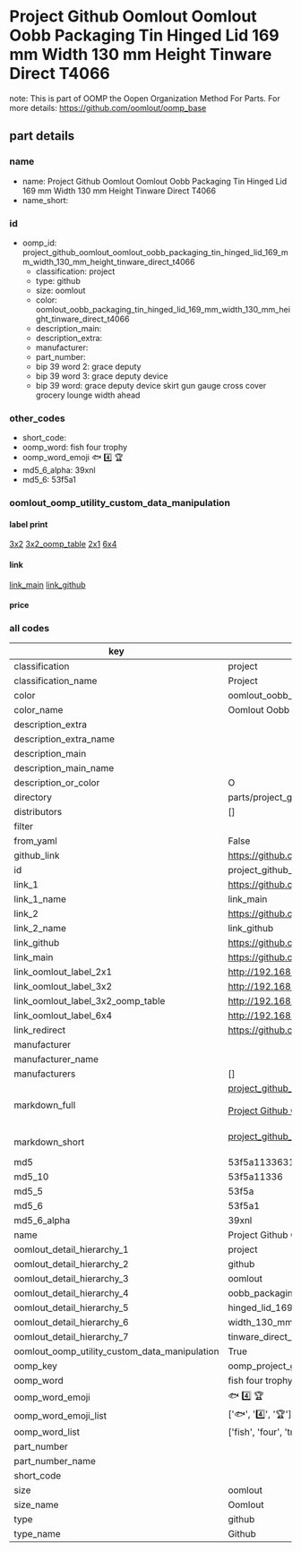 # Project Github Oomlout Oomlout Oobb Packaging Tin Hinged Lid 169 mm Width 130 mm Height Tinware Direct T4066  

note: This is part of OOMP the Oopen Organization Method For Parts. For more details: https://github.com/oomlout/oomp_base

##  part details
  







### name
* name: Project Github Oomlout Oomlout Oobb Packaging Tin Hinged Lid 169 mm Width 130 mm Height Tinware Direct T4066
* name_short: 
### id
* oomp_id: project_github_oomlout_oomlout_oobb_packaging_tin_hinged_lid_169_mm_width_130_mm_height_tinware_direct_t4066
  * classification: project
  * type: github
  * size: oomlout
  * color: oomlout_oobb_packaging_tin_hinged_lid_169_mm_width_130_mm_height_tinware_direct_t4066
  * description_main: 
  * description_extra: 
  * manufacturer: 
  * part_number: 
  * bip 39 word 2: grace deputy
  * bip 39 word 3: grace deputy device
  * bip 39 word: grace deputy device skirt gun gauge cross cover grocery lounge width ahead

### other_codes
* short_code: 
* oomp_word: fish four trophy
* oomp_word_emoji :fish: :four: :trophy:
* md5_6_alpha: 39xnl
* md5_6: 53f5a1






### oomlout_oomp_utility_custom_data_manipulation
#### label print
[3x2](http://192.168.1.245:1112/?label=oomp%2039xnl)
[3x2_oomp_table](http://192.168.1.108:1112/?label=oomp%2039xnl)
[2x1](http://192.168.1.242:1112/?label=oomp%2039xnl)
[6x4](http://192.168.1.55:1112/?label=oomp%2039xnl)    

#### link

[link_main](https://github.com/oomlout/oomlout_oomp_version_1_messy/tree/main/parts/project_github_oomlout_oomlout_oobb_packaging_tin_hinged_lid_169_mm_width_130_mm_height_tinware_direct_t4066) [link_github](https://github.com/oomlout/oomlout_oomp_version_1_messy/tree/main/parts/project_github_oomlout_oomlout_oobb_packaging_tin_hinged_lid_169_mm_width_130_mm_height_tinware_direct_t4066)                             

#### price







### all codes 
| key | value |  
| --- | --- |  
| classification | project |  
| classification_name | Project |  
| color | oomlout_oobb_packaging_tin_hinged_lid_169_mm_width_130_mm_height_tinware_direct_t4066 |  
| color_name | Oomlout Oobb Packaging Tin Hinged Lid 169 mm Width 130 mm Height Tinware Direct T4066 |  
| description_extra |  |  
| description_extra_name |  |  
| description_main |  |  
| description_main_name |  |  
| description_or_color | O  |  
| directory | parts/project_github_oomlout_oomlout_oobb_packaging_tin_hinged_lid_169_mm_width_130_mm_height_tinware_direct_t4066 |  
| distributors | [] |  
| filter |  |  
| from_yaml | False |  
| github_link | https://github.com/oomlout/oomlout_oomp_part_src/tree/main/parts/project_github_oomlout_oomlout_oobb_packaging_tin_hinged_lid_169_mm_width_130_mm_height_tinware_direct_t4066 |  
| id | project_github_oomlout_oomlout_oobb_packaging_tin_hinged_lid_169_mm_width_130_mm_height_tinware_direct_t4066 |  
| link_1 | https://github.com/oomlout/oomlout_oomp_version_1_messy/tree/main/parts/project_github_oomlout_oomlout_oobb_packaging_tin_hinged_lid_169_mm_width_130_mm_height_tinware_direct_t4066 |  
| link_1_name | link_main |  
| link_2 | https://github.com/oomlout/oomlout_oomp_version_1_messy/tree/main/parts/project_github_oomlout_oomlout_oobb_packaging_tin_hinged_lid_169_mm_width_130_mm_height_tinware_direct_t4066 |  
| link_2_name | link_github |  
| link_github | https://github.com/oomlout/oomlout_oomp_version_1_messy/tree/main/parts/project_github_oomlout_oomlout_oobb_packaging_tin_hinged_lid_169_mm_width_130_mm_height_tinware_direct_t4066 |  
| link_main | https://github.com/oomlout/oomlout_oomp_version_1_messy/tree/main/parts/project_github_oomlout_oomlout_oobb_packaging_tin_hinged_lid_169_mm_width_130_mm_height_tinware_direct_t4066 |  
| link_oomlout_label_2x1 | http://192.168.1.242:1112/?label=oomp%2039xnl |  
| link_oomlout_label_3x2 | http://192.168.1.245:1112/?label=oomp%2039xnl |  
| link_oomlout_label_3x2_oomp_table | http://192.168.1.108:1112/?label=oomp%2039xnl |  
| link_oomlout_label_6x4 | http://192.168.1.55:1112/?label=oomp%2039xnl |  
| link_redirect | https://github.com/oomlout/oomlout_oomp_version_1_messy/tree/main/parts/project_github_oomlout_oomlout_oobb_packaging_tin_hinged_lid_169_mm_width_130_mm_height_tinware_direct_t4066 |  
| manufacturer |  |  
| manufacturer_name |  |  
| manufacturers | [] |  
| markdown_full | [project_github_oomlout_oomlout_oobb_packaging_tin_hinged_lid_169_mm_width_130_mm_height_tinware_direct_t4066](none)<br>[](none)<br>[Project Github Oomlout Oomlout Oobb Packaging Tin Hinged Lid 169 Mm Width 130 Mm Height Tinware Direct T4066](none)<br><br> |  
| markdown_short | [project_github_oomlout_oomlout_oobb_packaging_tin_hinged_lid_169_mm_width_130_mm_height_tinware_direct_t4066](none)<br><br> |  
| md5 | 53f5a113363186818233fcaa794ed32b |  
| md5_10 | 53f5a11336 |  
| md5_5 | 53f5a |  
| md5_6 | 53f5a1 |  
| md5_6_alpha | 39xnl |  
| name | Project Github Oomlout Oomlout Oobb Packaging Tin Hinged Lid 169 mm Width 130 mm Height Tinware Direct T4066 |  
| oomlout_detail_hierarchy_1 | project |  
| oomlout_detail_hierarchy_2 | github |  
| oomlout_detail_hierarchy_3 | oomlout |  
| oomlout_detail_hierarchy_4 | oobb_packaging_tin |  
| oomlout_detail_hierarchy_5 | hinged_lid_169_mm |  
| oomlout_detail_hierarchy_6 | width_130_mm_height |  
| oomlout_detail_hierarchy_7 | tinware_direct_t4066 |  
| oomlout_oomp_utility_custom_data_manipulation | True |  
| oomp_key | oomp_project_github_oomlout_oomlout_oobb_packaging_tin_hinged_lid_169_mm_width_130_mm_height_tinware_direct_t4066 |  
| oomp_word | fish four trophy |  
| oomp_word_emoji | :fish: :four: :trophy: |  
| oomp_word_emoji_list | [':fish:', ':four:', ':trophy:'] |  
| oomp_word_list | ['fish', 'four', 'trophy'] |  
| part_number |  |  
| part_number_name |  |  
| short_code |  |  
| size | oomlout |  
| size_name | Oomlout |  
| type | github |  
| type_name | Github |  
